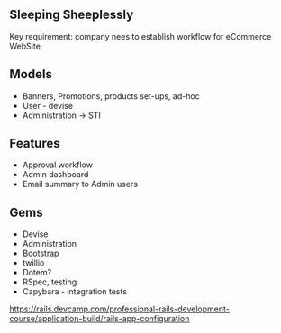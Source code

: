 ## Sleeping Sheeplessly

Key requirement: company nees to establish workflow for eCommerce WebSite

## Models
-  Banners, Promotions, products set-ups, ad-hoc
- User - devise
- Administration -> STI


## Features
- Approval workflow
- Admin dashboard
- Email summary to Admin users


## Gems
- Devise
- Administration
- Bootstrap
- twillio
- Dotem?
- RSpec, testing
- Capybara - integration tests

https://rails.devcamp.com/professional-rails-development-course/application-build/rails-app-configuration